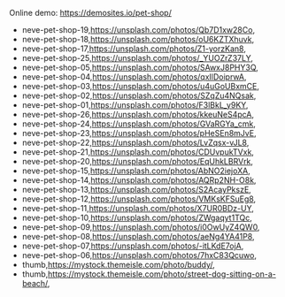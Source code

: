 Online demo: https://demosites.io/pet-shop/




- neve-pet-shop-19,https://unsplash.com/photos/Qb7D1xw28Co,
- neve-pet-shop-18,https://unsplash.com/photos/oU6KZTXhuvk,
- neve-pet-shop-17,https://unsplash.com/photos/Z1-yorzKan8,
- neve-pet-shop-25,https://unsplash.com/photos/_YUOZrZ37LY,
- neve-pet-shop-05,https://unsplash.com/photos/SAwxJ8PHY3Q,
- neve-pet-shop-04,https://unsplash.com/photos/qxIlDoiprwA,
- neve-pet-shop-03,https://unsplash.com/photos/u4uGoUBxmCE,
- neve-pet-shop-02,https://unsplash.com/photos/SZqZu4NQsak,
- neve-pet-shop-01,https://unsplash.com/photos/F3lBkL_y9KY,
- neve-pet-shop-26,https://unsplash.com/photos/kkeuNeS4pcA,
- neve-pet-shop-24,https://unsplash.com/photos/GVaRGYa_cmk,
- neve-pet-shop-23,https://unsplash.com/photos/pHeSEn8mJvE,
- neve-pet-shop-22,https://unsplash.com/photos/LvZqsx-vJL8,
- neve-pet-shop-21,https://unsplash.com/photos/CDUvpukTVxk,
- neve-pet-shop-20,https://unsplash.com/photos/EqUhkLBRVrk,
- neve-pet-shop-15,https://unsplash.com/photos/AbNO2iejoXA,
- neve-pet-shop-14,https://unsplash.com/photos/AQRp2NH-O8k,
- neve-pet-shop-13,https://unsplash.com/photos/S2AcayPkszE,
- neve-pet-shop-12,https://unsplash.com/photos/VMKsKFSuEg8,
- neve-pet-shop-11,https://unsplash.com/photos/X7UR0BDz-UY,
- neve-pet-shop-10,https://unsplash.com/photos/ZWgaqyt1TQc,
- neve-pet-shop-09,https://unsplash.com/photos/i0OwUyZ4QW0,
- neve-pet-shop-08,https://unsplash.com/photos/aeNg4YA41P8,
- neve-pet-shop-07,https://unsplash.com/photos/-itLKdE7ojA,
- neve-pet-shop-06,https://unsplash.com/photos/7hxC83Qcuwo,
- thumb,https://mystock.themeisle.com/photo/buddy/,
- thumb,https://mystock.themeisle.com/photo/street-dog-sitting-on-a-beach/,